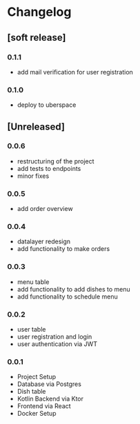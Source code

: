 # Changelog

## [soft release]

### 0.1.1

- add mail verification for user registration

### 0.1.0

- deploy to uberspace

## [Unreleased]

### 0.0.6

- restructuring of the project
- add tests to endpoints
- minor fixes

### 0.0.5

- add order overview

### 0.0.4

- datalayer redesign
- add functionality to make orders

### 0.0.3

- menu table
- add functionality to add dishes to menu
- add functionality to schedule menu

### 0.0.2

- user table
- user registration and login
- user authentication via JWT

### 0.0.1

- Project Setup
- Database via Postgres
- Dish table
- Kotlin Backend via Ktor
- Frontend via React
- Docker Setup
